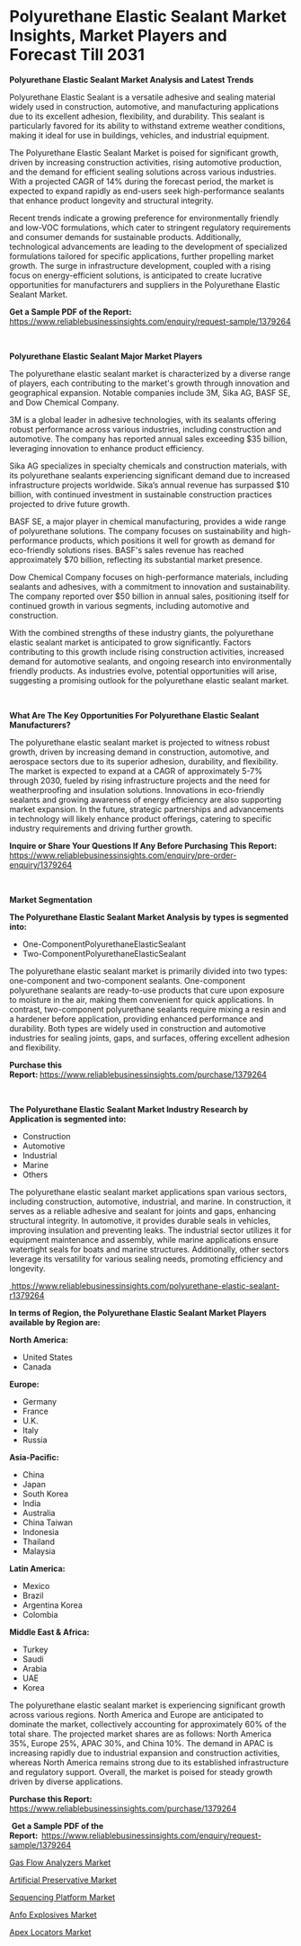 <p><h1>Polyurethane Elastic Sealant Market Insights, Market Players and Forecast Till 2031</h1></p><p><strong>Polyurethane Elastic Sealant Market Analysis and Latest Trends</strong></p>
<p><p>Polyurethane Elastic Sealant is a versatile adhesive and sealing material widely used in construction, automotive, and manufacturing applications due to its excellent adhesion, flexibility, and durability. This sealant is particularly favored for its ability to withstand extreme weather conditions, making it ideal for use in buildings, vehicles, and industrial equipment.</p><p>The Polyurethane Elastic Sealant Market is poised for significant growth, driven by increasing construction activities, rising automotive production, and the demand for efficient sealing solutions across various industries. With a projected CAGR of 14% during the forecast period, the market is expected to expand rapidly as end-users seek high-performance sealants that enhance product longevity and structural integrity.</p><p>Recent trends indicate a growing preference for environmentally friendly and low-VOC formulations, which cater to stringent regulatory requirements and consumer demands for sustainable products. Additionally, technological advancements are leading to the development of specialized formulations tailored for specific applications, further propelling market growth. The surge in infrastructure development, coupled with a rising focus on energy-efficient solutions, is anticipated to create lucrative opportunities for manufacturers and suppliers in the Polyurethane Elastic Sealant Market.</p></p>
<p><strong>Get a Sample PDF of the Report:&nbsp;</strong> <a href="https://www.reliablebusinessinsights.com/enquiry/request-sample/1379264?utm_campaign=115&utm_medium=2&utm_source=Github&utm_content=ia&utm_term=07112024&utm_id=polyurethane-elastic-sealant">https://www.reliablebusinessinsights.com/enquiry/request-sample/1379264</a></p>
<p>&nbsp;</p>
<p><strong>Polyurethane Elastic Sealant Major Market Players</strong></p>
<p><p>The polyurethane elastic sealant market is characterized by a diverse range of players, each contributing to the market's growth through innovation and geographical expansion. Notable companies include 3M, Sika AG, BASF SE, and Dow Chemical Company.</p><p>3M is a global leader in adhesive technologies, with its sealants offering robust performance across various industries, including construction and automotive. The company has reported annual sales exceeding $35 billion, leveraging innovation to enhance product efficiency.</p><p>Sika AG specializes in specialty chemicals and construction materials, with its polyurethane sealants experiencing significant demand due to increased infrastructure projects worldwide. Sika’s annual revenue has surpassed $10 billion, with continued investment in sustainable construction practices projected to drive future growth.</p><p>BASF SE, a major player in chemical manufacturing, provides a wide range of polyurethane solutions. The company focuses on sustainability and high-performance products, which positions it well for growth as demand for eco-friendly solutions rises. BASF's sales revenue has reached approximately $70 billion, reflecting its substantial market presence.</p><p>Dow Chemical Company focuses on high-performance materials, including sealants and adhesives, with a commitment to innovation and sustainability. The company reported over $50 billion in annual sales, positioning itself for continued growth in various segments, including automotive and construction.</p><p>With the combined strengths of these industry giants, the polyurethane elastic sealant market is anticipated to grow significantly. Factors contributing to this growth include rising construction activities, increased demand for automotive sealants, and ongoing research into environmentally friendly products. As industries evolve, potential opportunities will arise, suggesting a promising outlook for the polyurethane elastic sealant market.</p></p>
<p>&nbsp;</p>
<p><strong>What Are The Key Opportunities For Polyurethane Elastic Sealant Manufacturers?</strong></p>
<p><p>The polyurethane elastic sealant market is projected to witness robust growth, driven by increasing demand in construction, automotive, and aerospace sectors due to its superior adhesion, durability, and flexibility. The market is expected to expand at a CAGR of approximately 5-7% through 2030, fueled by rising infrastructure projects and the need for weatherproofing and insulation solutions. Innovations in eco-friendly sealants and growing awareness of energy efficiency are also supporting market expansion. In the future, strategic partnerships and advancements in technology will likely enhance product offerings, catering to specific industry requirements and driving further growth.</p></p>
<p><strong>Inquire or Share Your Questions If Any Before Purchasing This Report:</strong> <a href="https://www.reliablebusinessinsights.com/enquiry/pre-order-enquiry/1379264?utm_campaign=115&utm_medium=2&utm_source=Github&utm_content=ia&utm_term=07112024&utm_id=polyurethane-elastic-sealant">https://www.reliablebusinessinsights.com/enquiry/pre-order-enquiry/1379264</a></p>
<p>&nbsp;</p>
<p><strong>Market Segmentation</strong></p>
<p><strong>The Polyurethane Elastic Sealant Market Analysis by types is segmented into:</strong></p>
<p><ul><li>One-ComponentPolyurethaneElasticSealant</li><li>Two-ComponentPolyurethaneElasticSealant</li></ul></p>
<p><p>The polyurethane elastic sealant market is primarily divided into two types: one-component and two-component sealants. One-component polyurethane sealants are ready-to-use products that cure upon exposure to moisture in the air, making them convenient for quick applications. In contrast, two-component polyurethane sealants require mixing a resin and a hardener before application, providing enhanced performance and durability. Both types are widely used in construction and automotive industries for sealing joints, gaps, and surfaces, offering excellent adhesion and flexibility.</p></p>
<p><strong>Purchase this Report:&nbsp;</strong><a href="https://www.reliablebusinessinsights.com/purchase/1379264?utm_campaign=115&utm_medium=2&utm_source=Github&utm_content=ia&utm_term=07112024&utm_id=polyurethane-elastic-sealant">https://www.reliablebusinessinsights.com/purchase/1379264</a></p>
<p>&nbsp;</p>
<p><strong>The Polyurethane Elastic Sealant Market Industry Research by Application is segmented into:</strong></p>
<p><ul><li>Construction</li><li>Automotive</li><li>Industrial</li><li>Marine</li><li>Others</li></ul></p>
<p><p>The polyurethane elastic sealant market applications span various sectors, including construction, automotive, industrial, and marine. In construction, it serves as a reliable adhesive and sealant for joints and gaps, enhancing structural integrity. In automotive, it provides durable seals in vehicles, improving insulation and preventing leaks. The industrial sector utilizes it for equipment maintenance and assembly, while marine applications ensure watertight seals for boats and marine structures. Additionally, other sectors leverage its versatility for various sealing needs, promoting efficiency and longevity.</p></p>
<p><a href="https://www.reliablebusinessinsights.com/polyurethane-elastic-sealant-r1379264?utm_campaign=115&utm_medium=2&utm_source=Github&utm_content=ia&utm_term=07112024&utm_id=polyurethane-elastic-sealant">&nbsp;https://www.reliablebusinessinsights.com/polyurethane-elastic-sealant-r1379264</a></p>
<p><strong>In terms of Region, the Polyurethane Elastic Sealant Market Players available by Region are:</strong></p>
<p>
    <p> <strong> North America: </strong>
        <ul>
            <li>United States</li>
            <li>Canada</li>
        </ul>
        </p> 
    <p> <strong> Europe: </strong>
        <ul>
            <li>Germany</li>
            <li>France</li>
            <li>U.K.</li>
            <li>Italy</li>
            <li>Russia</li>
        </ul>
        </p> 
    <p> <strong> Asia-Pacific: </strong>
        <ul>
            <li>China</li>
            <li>Japan</li>
            <li>South Korea</li>
            <li>India</li>
            <li>Australia</li>
            <li>China Taiwan</li>
            <li>Indonesia</li>
            <li>Thailand</li>
            <li>Malaysia</li>
        </ul>
        </p> 
    <p> <strong> Latin America: </strong>
        <ul>
            <li>Mexico</li>
            <li>Brazil</li>
            <li>Argentina Korea</li>
            <li>Colombia</li>
        </ul>
        </p> 
    <p> <strong> Middle East & Africa: </strong>
        <ul>
            <li>Turkey</li>
            <li>Saudi</li>
            <li>Arabia</li>
            <li>UAE</li>
            <li>Korea</li>
        </ul>
    </p>
    </p>
<p><p>The polyurethane elastic sealant market is experiencing significant growth across various regions. North America and Europe are anticipated to dominate the market, collectively accounting for approximately 60% of the total share. The projected market shares are as follows: North America 35%, Europe 25%, APAC 30%, and China 10%. The demand in APAC is increasing rapidly due to industrial expansion and construction activities, whereas North America remains strong due to its established infrastructure and regulatory support. Overall, the market is poised for steady growth driven by diverse applications.</p></p>
<p><strong>Purchase this Report: </strong><a href="https://www.reliablebusinessinsights.com/purchase/1379264?utm_campaign=115&utm_medium=2&utm_source=Github&utm_content=ia&utm_term=07112024&utm_id=polyurethane-elastic-sealant">https://www.reliablebusinessinsights.com/purchase/1379264</a></p>
<p>&nbsp;<strong>Get a Sample PDF of the Report:&nbsp;&nbsp;</strong><a href="https://www.reliablebusinessinsights.com/enquiry/request-sample/1379264?utm_campaign=115&utm_medium=2&utm_source=Github&utm_content=ia&utm_term=07112024&utm_id=polyurethane-elastic-sealant">https://www.reliablebusinessinsights.com/enquiry/request-sample/1379264</a></p>
<p><strong></strong></p>
<p><p><a href="https://issuu.com/reportprime-2/docs/gas-flow-analyzers-market-size-2030_bc8ef58bb95e86?utm_campaign=115&utm_medium=2&utm_source=Github&utm_content=ia&utm_term=07112024&utm_id=polyurethane-elastic-sealant">Gas Flow Analyzers Market</a></p><p><a href="https://github.com/shivermasallash/Market-Research-Report-List-1/blob/main/artificial-preservative-market.md?utm_campaign=115&utm_medium=2&utm_source=Github&utm_content=ia&utm_term=07112024&utm_id=polyurethane-elastic-sealant">Artificial Preservative Market</a></p><p><a href="https://issuu.com/reportprime-2/docs/sequencing-platform-market-size-203_6cbf6c95378aab?utm_campaign=115&utm_medium=2&utm_source=Github&utm_content=ia&utm_term=07112024&utm_id=polyurethane-elastic-sealant">Sequencing Platform Market</a></p><p><a href="https://github.com/taketakyriffecd/Market-Research-Report-List-1/blob/main/anfo-explosives-market.md?utm_campaign=115&utm_medium=2&utm_source=Github&utm_content=ia&utm_term=07112024&utm_id=polyurethane-elastic-sealant">Anfo Explosives Market</a></p><p><a href="https://issuu.com/reportprime-2/docs/apex-locators-market-size-2030.pptx_a0b99e0571c71a?utm_campaign=115&utm_medium=2&utm_source=Github&utm_content=ia&utm_term=07112024&utm_id=polyurethane-elastic-sealant">Apex Locators Market</a></p></p>